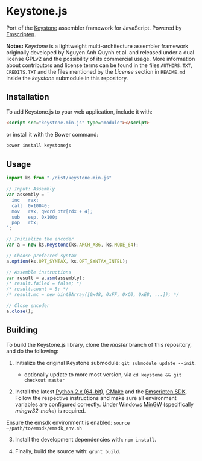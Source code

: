 Keystone.js
===========

Port of the [Keystone](https://github.com/keystone-engine/keystone) assembler framework for JavaScript. Powered by [Emscripten](https://github.com/kripken/emscripten).

**Notes:** _Keystone_ is a lightweight multi-architecture assembler framework originally developed by Nguyen Anh Quynh et al. and released under a dual license GPLv2 and the possibility of its commercial usage. More information about contributors and license terms can be found in the files `AUTHORS.TXT`, `CREDITS.TXT` and the files mentioned by the *License* section in `README.md` inside the *keystone* submodule in this repository.

## Installation
To add Keystone.js to your web application, include it with:
```html
<script src="keystone.min.js" type="module"></script>
```
or install it with the Bower command:
```bash
bower install keystonejs
```

## Usage                                                      
```javascript
import ks from "./dist/keystone.min.js"

// Input: Assembly
var assembly = `
  inc   rax;
  call  0x10040;
  mov   rax, qword ptr[rdx + 4];
  sub   esp, 0x100;
  pop   rbx;
`;

// Initialize the encoder
var a = new ks.Keystone(ks.ARCH_X86, ks.MODE_64);

// Choose preferred syntax
a.option(ks.OPT_SYNTAX, ks.OPT_SYNTAX_INTEL);

// Assemble instructions
var result = a.asm(assembly);
/* result.failed = false; */
/* result.count = 5; */
/* result.mc = new Uint8Array([0x48, 0xFF, 0xC0, 0xE8, ...]); */

// Close encoder
a.close();
```

## Building
To build the Keystone.js library, clone the *master* branch of this repository, and do the following:

1. Initialize the original Keystone submodule: `git submodule update --init`.

    - optionally update to more most version, via `cd keystone && git checkout master`

2. Install the latest [Python 2.x (64-bit)](https://www.python.org/downloads/), [CMake](http://www.cmake.org/download/) and the [Emscripten SDK](http://kripken.github.io/emscripten-site/docs/getting_started/downloads.html). Follow the respective instructions and make sure all environment variables are configured correctly. Under Windows [MinGW](http://www.mingw.org/) (specifically *mingw32-make*) is required.

Ensure the emsdk environment is enabled: `source ~/path/to/emsdk/emsdk_env.sh`

3. Install the development dependencies with: `npm install`.

4. Finally, build the source with: `grunt build`.
